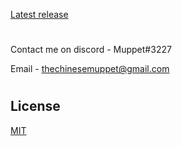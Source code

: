 
[Latest release](https://github.com/TheChineseMuppet/log-checker/releases/tag/0.1)

#
Contact me on discord - Muppet#3227

Email - thechinesemuppet@gmail.com
#

## License
[MIT](https://choosealicense.com/licenses/mit/)
